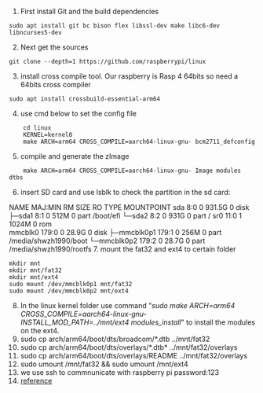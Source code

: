 1. First install Git and the build dependencies
```
sudo apt install git bc bison flex libssl-dev make libc6-dev libncurses5-dev
```
2. Next get the sources
```
git clone --depth=1 https://github.com/raspberrypi/linux
```
3. install cross compile tool.
   Our raspberry is Rasp 4 64bits so need a 64bits cross compiler
```
sudo apt install crossbuild-essential-arm64
```
4. use cmd below to set the config file
```
    cd linux
    KERNEL=kernel8
    make ARCH=arm64 CROSS_COMPILE=aarch64-linux-gnu- bcm2711_defconfig
```   
5. compile and generate the zImage
```
    make ARCH=arm64 CROSS_COMPILE=aarch64-linux-gnu- Image modules dtbs 
```   
6. insert SD card and use lsblk to check the partition in the sd card:
 
NAME        MAJ:MIN RM   SIZE RO TYPE MOUNTPOINT
sda           8:0    0 931.5G  0 disk 
├─sda1        8:1    0   512M  0 part /boot/efi
└─sda2        8:2    0   931G  0 part /
sr0          11:0    1  1024M  0 rom  
mmcblk0     179:0    0  28.9G  0 disk 
├─mmcblk0p1 179:1    0   256M  0 part /media/shwzh1990/boot
└─mmcblk0p2 179:2    0  28.7G  0 part /media/shwzh1990/rootfs
7. mount the fat32 and ext4 to certain folder
```
mkdir mnt
mkdir mnt/fat32
mkdir mnt/ext4
sudo mount /dev/mmcblk0p1 mnt/fat32
sudo mount /dev/mmcblk0p2 mnt/ext4

```
8. In the linux kernel folder use command "*sudo make ARCH=arm64 CROSS_COMPILE=aarch64-linux-gnu- INSTALL_MOD_PATH=../mnt/ext4 modules_install*" to install the modules on the ext4.
9. sudo cp arch/arm64/boot/dts/broadcom/*.dtb ../mnt/fat32
10. sudo cp arch/arm64/boot/dts/overlays/\*.dtb\* ../mnt/fat32/overlays
11. sudo cp arch/arm64/boot/dts/overlays/README ../mnt/fat32/overlays
12. sudo umount /mnt/fat32 && sudo umount /mnt/ext4
13. we use ssh to commnunicate with raspberry pi
    password:123
14. [reference](https://www.raspberrypi.com/documentation/computers/linux_kernel.html)    
 